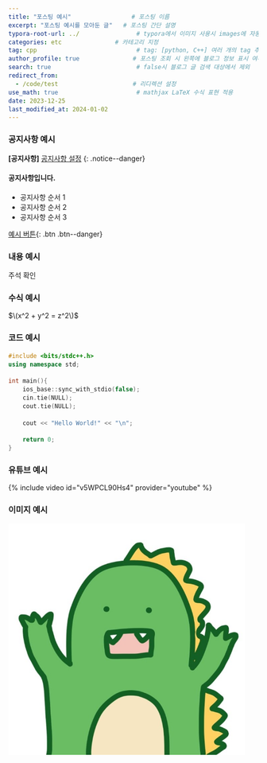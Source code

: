```yaml
---
title: "포스팅 예시"                 # 포스팅 이름
excerpt: "포스팅 예시를 모아둔 글"   # 포스팅 간단 설명
typora-root-url: ../                # typora에서 이미지 사용시 images에 자동 저장
categories: etc               # 카테고리 지정
tag: cpp                            # tag: [python, C++] 여러 개의 tag 추가 방식
author_profile: true               # 포스팅 조회 시 왼쪽에 블로그 정보 표시 여부
search: true                        # false시 블로그 글 검색 대상에서 제외
redirect_from:                  
  - /code/test                     # 리디렉션 설정
use_math: true                      # mathjax LaTeX 수식 표현 적용
date: 2023-12-25
last_modified_at: 2024-01-02
---
```


### 공지사항 예시
<!-- 공지사항 추가 -->
**[공지사항]** [공지사항 설정](https://mmistakes.github.io/minimal-mistakes/docs/utility-classes/#notices)
{: .notice--danger}

<!-- 여러 줄의 공지사항 추가 -->
<div class="notice--info">
    <h4>공지사항입니다.</h4>
    <ul>
        <li>공지사항 순서 1</li>
        <li>공지사항 순서 2</li>
        <li>공지사항 순서 3</li>
    </ul>
</div>

[예시 버튼](https://mmistakes.github.io/minimal-mistakes/docs/utility-classes/#notices){: .btn .btn--danger}



### 내용 예시

주석 확인

### 수식 예시
$\(x^2 + y^2 = z^2\)$

### 코드 예시
<!-- 코드 추가 방법 -->
```cpp
#include <bits/stdc++.h>
using namespace std;

int main(){
    ios_base::sync_with_stdio(false);
    cin.tie(NULL);
    cout.tie(NULL);

    cout << "Hello World!" << "\n";

    return 0;
}
```

### 유튜브 예시
<!-- 유튜브 추가 -->
{% include video id="v5WPCL90Hs4" provider="youtube" %}  


### 이미지 예시
<!-- 이미지 추가 -->
<img src="/../images/2023-12-25-first/크앙.jpg" alt="크앙" style="zoom:67%;" />
